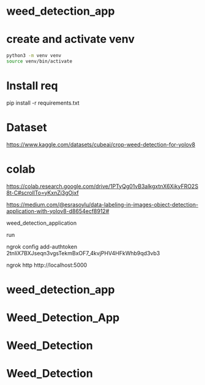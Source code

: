 # weed_detection_app

# create and activate venv
```bash
python3 -m venv venv
source venv/bin/activate
```
# Install req
pip install -r requirements.txt


# Dataset
https://www.kaggle.com/datasets/cubeai/crop-weed-detection-for-yolov8

# colab 
https://colab.research.google.com/drive/1PTyQg01vB3alkgxtnX6XikyFRO2S8t-C#scrollTo=yKxnZj3gOjxf

https://medium.com/@esrasoylu/data-labeling-in-images-object-detection-application-with-yolov8-d8654ecf8912# 

weed_detection_application

run 

ngrok config add-authtoken 2tnliX7BXJseqn3vgsTekmBxOF7_4kvjPHV4HFkWhb9qd3vb3


ngrok http http://localhost:5000
# weed_detection_app
# Weed_Detection_App
# Weed_Detection
# Weed_Detection
